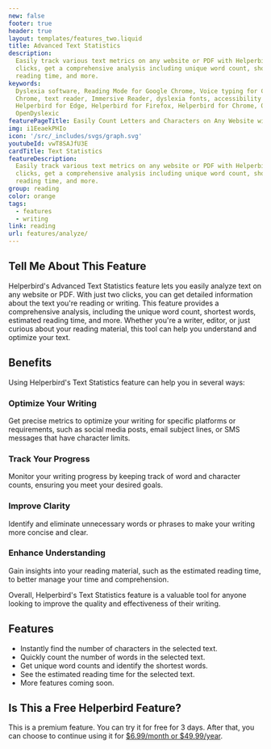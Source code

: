 ```yaml
---
new: false
footer: true
header: true
layout: templates/features_two.liquid
title: Advanced Text Statistics
description:
  Easily track various text metrics on any website or PDF with Helperbird's extension. With just two
  clicks, get a comprehensive analysis including unique word count, shortest words, estimated
  reading time, and more.
keywords:
  Dyslexia software, Reading Mode for Google Chrome, Voice typing for Chrome, Text to speech for
  Chrome, text reader, Immersive Reader, dyslexia fonts, accessibility software, dyslexia software,
  Helperbird for Edge, Helperbird for Firefox, Helperbird for Chrome, Opendyslexic for Chrome,
  OpenDyslexic
featurePageTitle: Easily Count Letters and Characters on Any Website with Helperbird
img: i1EeaekPHIo
icon: '/src/_includes/svgs/graph.svg'
youtubeId: vwT8SAJfU3E
cardTitle: Text Statistics
featureDescription:
  Easily track various text metrics on any website or PDF with Helperbird's extension. With just two
  clicks, get a comprehensive analysis including unique word count, shortest words, estimated
  reading time, and more.
group: reading
color: orange
tags:
  - features
  - writing
link: reading
url: features/analyze/
---
```


## Tell Me About This Feature

Helperbird's Advanced Text Statistics feature lets you easily analyze text on any website or PDF.
With just two clicks, you can get detailed information about the text you're reading or writing.
This feature provides a comprehensive analysis, including the unique word count, shortest words,
estimated reading time, and more. Whether you're a writer, editor, or just curious about your
reading material, this tool can help you understand and optimize your text.

## Benefits

Using Helperbird's Text Statistics feature can help you in several ways:

### Optimize Your Writing

Get precise metrics to optimize your writing for specific platforms or requirements, such as social
media posts, email subject lines, or SMS messages that have character limits.

### Track Your Progress

Monitor your writing progress by keeping track of word and character counts, ensuring you meet your
desired goals.

### Improve Clarity

Identify and eliminate unnecessary words or phrases to make your writing more concise and clear.

### Enhance Understanding

Gain insights into your reading material, such as the estimated reading time, to better manage your
time and comprehension.

Overall, Helperbird's Text Statistics feature is a valuable tool for anyone looking to improve the
quality and effectiveness of their writing.

## Features

- Instantly find the number of characters in the selected text.
- Quickly count the number of words in the selected text.
- Get unique word counts and identify the shortest words.
- See the estimated reading time for the selected text.
- More features coming soon.

## Is This a Free Helperbird Feature?

This is a premium feature. You can try it for free for 3 days. After that, you can choose to
continue using it for [$6.99/month or $49.99/year](/pricing/).
